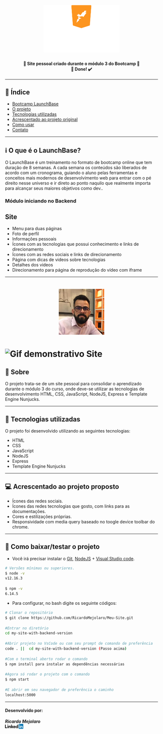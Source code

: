 <h1 align=center>
<img src="public/assets/logo-launchbase.svg" alt="Bootcamp LaunchBase" width="250px">
</h1>

<h4 align="center"> 
🚀 Site pessoal criado durante o módulo 3 do Bootcamp 🚀 <br/> 🚀 Done! ✔️
</h4>

---

## 📑️ Índice

- [Bootcamp LaunchBase](#ℹ️--O-que-é-o-LaunchBase-Bootcamp)
- [O projeto](#📝️-Sobre)
- [Tecnologias utilizadas](#🚀️-Tecnologias-utilizadas)
- [Acrescentado ao projeto original](#💻️-Acrescentado-ao-projeto-original)
- [Como usar](#💾️-Como-baixar/testar-o-projeto)
- [Contato](#Desenvolvido-por:)

---

## ℹ️ O que é o LaunchBase?

O LaunchBase é um treinamento no formato de bootcamp online que tem duração de 8 semanas. A cada semana os conteúdos são liberados de acordo com um cronograma, guiando o aluno pelas ferramentas e conceitos mais modernos de desenvolvimento web para entrar com o pé direito nesse universo e ir direto ao ponto naquilo que realmente importa para alcançar seus maiores objetivos como dev..

### Módulo iniciando no Backend

<h2>Site</h2>
<ul>
  <li>Menu para duas páginas</li>
  <li>Foto de perfil</li>
  <li>Informações pessoais</li>
  <li>Ícones com as tecnologias que possui conhecimento e links de direcionamento</li>
  <li>Ícones com as redes sociais e links de direcionamento</li>
  <li>Página com dicas de videos sobre tecnologias</li>
  <li>Detalhes dos videos</li>
  <li>Direcionamento para página de reprodução do vídeo com iframe</li>
</ul>

---

<h1 align=center>
<img src="public/assets/imagem-perfil.jpg" alt="Imagem perfil" width="150">
</h1>

<h1>
<img src="public/assets/meu-site.gif" alt="Gif demonstrativo Site">
</h1>

## 📝️ Sobre

O projeto trata-se de um site pessoal para consolidar o aprendizado durante o 
módulo 3 do curso, onde deve-se utilizar as tecnologias de desenvolvimento HTML, CSS, JavaScript, NodeJS, Express e Template Engine Nunjucks.

---

## 🚀️ Tecnologias utilizadas

O projeto foi desenvolvido utilizando as seguintes tecnologias:

- HTML
- CSS
- JavaScript
- NodeJS
- Express
- Template Engine Nunjucks

---

## 💻️ Acrescentado ao projeto proposto

- Ícones das redes sociais.
- Ícones das redes tecnologias que gosto, com links para as documentações.
- Cores e estilizações próprias.
- Responsividade com media query baseado no toogle device toolbar do chrome.

---

## 💾️ Como baixar/testar o projeto

- Você irá precisar instalar o [Git](https://git-scm.com/), [NodeJS](https://nodejs.org/pt-br/download/) + [Visual Studio code](https://code.visualstudio.com/).

```bash
# Versões mínimas ou superiores.
$ node -v
v12.16.3

$ npm -v
6.14.5

```
- Para configurar, no bash digite os seguinte códigos:

```bash
# Clonar o repositório
$ git clone https://github.com/RicardoMejolaro/Meu-Site.git

#Entrar no diretório
cd my-site-with-backend-version

#Abrir projeto no VsCode ou com seu prompt de comando de preferência
code . ||  cd my-site-with-backend-version (Passo acima) 

#Com o terminal aberto rodar o comando
$ npm install para instalar as dependências necessárias

#Agora só rodar o projeto com o comando
$ npm start

#E abrir em seu navegador de preferência o caminho
localhost:5000

```

---

#### Desenvolvido por:

***Ricardo Mejolaro*** 
<br/> 
<a href="https://www.linkedin.com/in/ricardo-mejolaro/">
<img src="public/assets/linkedin.png">
</a>
